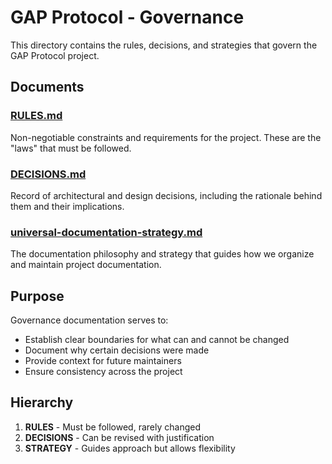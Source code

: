 # GAP Protocol - Governance

This directory contains the rules, decisions, and strategies that govern the GAP Protocol project.

## Documents

### [RULES.md](./RULES.md)
Non-negotiable constraints and requirements for the project. These are the "laws" that must be followed.

### [DECISIONS.md](./DECISIONS.md)
Record of architectural and design decisions, including the rationale behind them and their implications.

### [universal-documentation-strategy.md](./universal-documentation-strategy.md)
The documentation philosophy and strategy that guides how we organize and maintain project documentation.

## Purpose

Governance documentation serves to:
- Establish clear boundaries for what can and cannot be changed
- Document why certain decisions were made
- Provide context for future maintainers
- Ensure consistency across the project

## Hierarchy

1. **RULES** - Must be followed, rarely changed
2. **DECISIONS** - Can be revised with justification
3. **STRATEGY** - Guides approach but allows flexibility